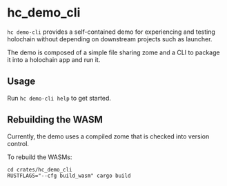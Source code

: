 # hc_demo_cli

`hc demo-cli` provides a self-contained demo for experiencing and testing holochain without depending
on downstream projects such as launcher.

The demo is composed of a simple file sharing zome and a CLI to package it into a holochain app and run it.

## Usage

Run `hc demo-cli help` to get started.

## Rebuilding the WASM

Currently, the demo uses a compiled zome that is checked into version control.

To rebuild the WASMs:

```
cd crates/hc_demo_cli
RUSTFLAGS="--cfg build_wasm" cargo build
```
